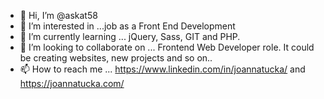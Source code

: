 - 👋 Hi, I’m @askat58
- 👀 I’m interested in ...job as a Front End Development
- 🌱 I’m currently learning ... jQuery, Sass, GIT and PHP.
- 💞️ I’m looking to collaborate on ... Frontend Web Developer role. It could be creating websites, new projects and so on..
- 📫 How to reach me ... https://www.linkedin.com/in/joannatucka/ and https://joannatucka.com/

<!---
askat58/askat58 is a ✨ special ✨ repository because its `README.md` (this file) appears on your GitHub profile.
You can click the Preview link to take a look at your changes.
--->
